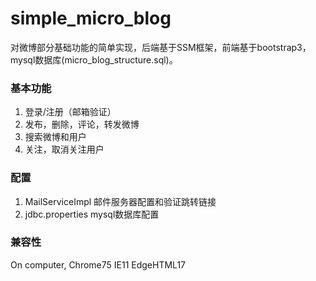 # simple_micro_blog
对微博部分基础功能的简单实现，后端基于SSM框架，前端基于bootstrap3，mysql数据库(micro_blog_structure.sql)。

### 基本功能

1. 登录/注册（邮箱验证）
2. 发布，删除，评论，转发微博
3. 搜索微博和用户
4. 关注，取消关注用户

### 配置
1. MailServiceImpl 邮件服务器配置和验证跳转链接
2. jdbc.properties mysql数据库配置

### 兼容性
On computer, Chrome75 IE11 EdgeHTML17